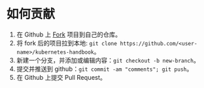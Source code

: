 # 如何贡献

1. 在 Github 上 [Fork](https://github.com/feiskyer/kubernetes-handbook/fork) 项目到自己的仓库。
2. 将 fork 后的项目拉到本地: `git clone https://github.com/<user-name>/kubernetes-handbook`。
3. 新建一个分支，并添加或编辑内容：`git checkout -b new-branch`。
4. 提交并推送到 github：`git commit -am "comments"; git push`。
5. 在 Github 上提交 Pull Request。

